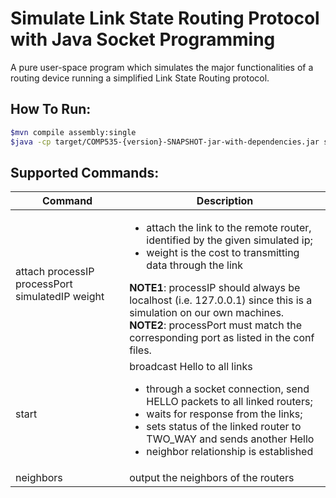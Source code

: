 # Simulate Link State Routing Protocol with Java Socket Programming

A pure user-space program which simulates the major functionalities of a routing device running a simplified Link State Routing protocol.

## How To Run:

```bash
$mvn compile assembly:single
$java -cp target/COMP535-{version}-SNAPSHOT-jar-with-dependencies.jar socs.network.Main conf/router{number}.conf

```

## Supported Commands:

| Command   | Description                                                                                                                                                                                                                                                |
|-----------|------------------------------------------------------------------------------------------------------------------------------------------------------------------------------------------------------------------------------------------------------------|
| attach processIP processPort simulatedIP weight   | <ul><li> attach the link to the remote router, identified by the given simulated ip; </li><li> weight is the cost to transmitting data through the link</li></ul> **NOTE1**: processIP should always be localhost (i.e. 127.0.0.1) since this is a simulation on our own machines. </br>**NOTE2**: processPort must match the corresponding port as listed in the conf files.|
| start     | broadcast Hello to all links <ul><li>through a socket connection, send HELLO packets to all linked routers;</li><li>waits for response from the links;</li><li>sets status of the linked router to TWO_WAY and sends another Hello </li><li>neighbor relationship is established</li>                                                                                                                                                                                                                               |
| neighbors | output the neighbors of the routers                                                                                                                                                                                                                        |